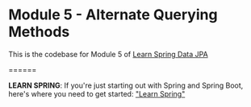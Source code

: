 # Module 5 - Alternate Querying Methods

This is the codebase for Module 5 of [Learn Spring Data JPA](https://www.baeldung.com/learn-spring-data-jpa-course)



======

**LEARN SPRING**: If you're just starting out with Spring and Spring Boot, here's where you need to get started: ["Learn Spring"](https://bit.ly/github-ls)

